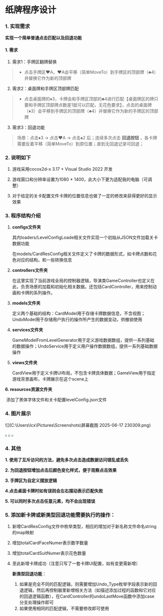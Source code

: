 # 纸牌程序设计

### 1. 实现需求

**实现一个简单普通点击匹配以及回退功能**

#### 1. 需求

1. 需求1：手牌区翻牌替换

> - 点击手牌区♥A，♥A会平移（简单MoveTo）到手牌区的顶部牌（♣4）并替换它作为新的顶部牌

2. 需求2：桌面牌和手牌区顶部牌匹配

> - 点击桌面牌的♦️3，卡牌会和手牌区顶部的♣4进行匹配【桌面牌区的牌只要和手牌区顶部牌点数差1就可以匹配，无花色要求】，点击的桌面牌（♦️3）会平移到手牌区的顶部牌（♣4）并替换它作为新的手牌区的顶部牌

3. 需求3：回退功能

> 场景：点击♦️3 -> 点击♥A -> 点击♠2 后；连续多次点击 **回退按钮** ，各卡牌需要反着平移（简单MoveTo）到原位置；直到无回退记录可回退；

### 2. 说明如下

1. 游戏采用cocos2d-x 3.17 + Visual Studio 2022 开发

2. 游戏窗口和分辨率设置为1080 * 1400，此大小下更为适配我的电脑（可调整）
3. 对于给定的关卡配置文件卡牌的位置信息也做了一定的修改来获得更好的显示效果

### 3. 程序结构介绍

1. **configs文件夹**

   ​	其内loaders/LevelConfigLoade相关文件实现一个初始从JSON文件加载关卡数据功能

   ​	在models/CardResConfig相关文件定义了卡牌的数据形式，如卡牌点数和花色对应的结构，和一些转换信息

2. **controllers文件夹**

   ​       在这里实现了当前游戏全局的控制器逻辑，导演类GameController也定义在此，负责场景的加载和初始化相关数据。还包括CardController，用来控制动画和卡牌的系列操作。

3. **models文件夹**

   定义两个基础的结构：CardModel用于存储卡牌数据信息，不含视图；UndoModel用于存储用户执行的操作所产生的数据变动，供撤销使用

4. **services文件夹**

   GameModelFromLevelGenerator用于定义游戏数据数组，提供一系列基础的数据操作；UndoService用于定义用户操作数据数组，提供一系列基础数据操作

5. **views文件夹**

   CardView用于定义卡牌UI布局，不包含卡牌具体数据；GameView用于指定游戏背景画布，卡牌展示在这个scene上

**6. resources资源文件夹**

​	添加了黑体字体文件和关卡配置levelConfig.json文件

### 4. 图片展示

![](C:\Users\lcx\Pictures\Screenshots\屏幕截图 2025-06-17 230309.png)

<img src="C:\Users\lcx\Pictures\Screenshots\屏幕截图 2025-06-17 230434.png" style="zoom:40%;" />

<img src="C:\Users\lcx\Pictures\Screenshots\屏幕截图 2025-06-17 230537.png" style="zoom:40%;" />

<img src="C:\Users\lcx\Pictures\Screenshots\屏幕截图 2025-06-17 230623.png" style="zoom:40%;" />

### 4. 其他

**1. 使用了互斥访问的方法，避免多次点击造成数据访问错乱或丢失**

**2. 为回退按钮增加点击后颜色变化样式，便于观察点击效果**

**3. 手牌区为自定义摆放逻辑**

**4.点击桌面卡牌时如有误则会左右摆动表示匹配失败**

**5. 可以同时多次点击任意元素，均不会出现错误**

### 5. 添加新卡牌或新类型回退功能需要执行的操作：

1. 新增CardResConfig文件中枚举类型，相应的增加对于新名称文件命名string的map映射

2. 增加totalCardFaceNumer表示数字数量

3. 增加totalCardSuitNumer表示花色数量

4. 至此新增卡牌成功（注意只写了一套卡牌UI配置，如有变更需新增）

   **新类型回退功能**：

   1. 如果是完全不同的匹配逻辑，则需要增加Undo_Type枚举字段表示新的回退逻辑，然后再控制器里新增相关方法（如描述添加过程的函数和它对应的回退逻辑函数），在CardController的undoLastMove函数中添加case分支处理操作即可
   2. 如果使用相同的匹配逻辑，不需要修改即可使用
